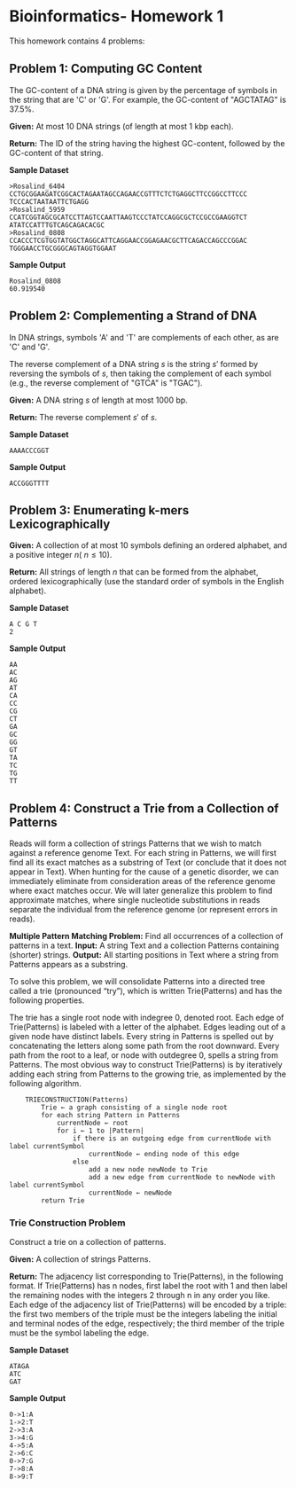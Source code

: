 # Bioinformatics- Homework 1

This homework contains 4 problems:

## **Problem 1: Computing GC Content**

The GC-content of a DNA string is given by the percentage of symbols in the string that are 'C' or 'G'. For example, the GC-content of "AGCTATAG" is 37.5%.

**Given:** At most 10 DNA strings (of length at most 1 kbp each).

**Return:** The ID of the string having the highest GC-content, followed by the GC-content of that string.

**Sample Dataset**
```
>Rosalind_6404
CCTGCGGAAGATCGGCACTAGAATAGCCAGAACCGTTTCTCTGAGGCTTCCGGCCTTCCC
TCCCACTAATAATTCTGAGG
>Rosalind_5959
CCATCGGTAGCGCATCCTTAGTCCAATTAAGTCCCTATCCAGGCGCTCCGCCGAAGGTCT
ATATCCATTTGTCAGCAGACACGC
>Rosalind_0808
CCACCCTCGTGGTATGGCTAGGCATTCAGGAACCGGAGAACGCTTCAGACCAGCCCGGAC
TGGGAACCTGCGGGCAGTAGGTGGAAT
```
**Sample Output**
```
Rosalind_0808
60.919540
```

## **Problem 2: Complementing a Strand of DNA**

In DNA strings, symbols 'A' and 'T' are complements of each other, as are 'C' and 'G'.

The reverse complement of a DNA string $s$ is the string $s'$ formed by reversing the symbols of $s$, then taking the complement of each symbol (e.g., the reverse complement of "GTCA" is "TGAC").

**Given:** A DNA string $s$ of length at most 1000 bp.

**Return:** The reverse complement $s'$ of $s$.

**Sample Dataset**
```
AAAACCCGGT
```
**Sample Output**
```
ACCGGGTTTT
```

## **Problem 3: Enumerating k-mers Lexicographically**

**Given:** A collection of at most 10 symbols defining an ordered alphabet, and a positive integer $n$( $n \leq 10$).

**Return:** All strings of length $n$ that can be formed from the alphabet, ordered lexicographically (use the standard order of symbols in the English alphabet).

**Sample Dataset**
```
A C G T
2
```
**Sample Output**
```
AA
AC
AG
AT
CA
CC
CG
CT
GA
GC
GG
GT
TA
TC
TG
TT
```

## **Problem 4: Construct a Trie from a Collection of Patterns**

Reads will form a collection of strings Patterns that we wish to match against a reference genome Text. For each string in Patterns, we will first find all its exact matches as a substring of Text (or conclude that it does not appear in Text). When hunting for the cause of a genetic disorder, we can immediately eliminate from consideration areas of the reference genome where exact matches occur. We will later generalize this problem to find approximate matches, where single nucleotide substitutions in reads separate the individual from the reference genome (or represent errors in reads).

**Multiple Pattern Matching Problem:** Find all occurrences of a collection of patterns in a text.
     **Input:** A string Text and a collection Patterns containing (shorter) strings.
     **Output:** All starting positions in Text where a string from Patterns appears as a substring.

To solve this problem, we will consolidate Patterns into a directed tree called a trie (pronounced “try”), which is written Trie(Patterns) and has the following properties.

The trie has a single root node with indegree 0, denoted root.
Each edge of Trie(Patterns) is labeled with a letter of the alphabet.
Edges leading out of a given node have distinct labels.
Every string in Patterns is spelled out by concatenating the letters along some path from the root downward.
Every path from the root to a leaf, or node with outdegree 0, spells a string from Patterns.
The most obvious way to construct Trie(Patterns) is by iteratively adding each string from Patterns to the growing trie, as implemented by the following algorithm.
```
    TRIECONSTRUCTION(Patterns)
        Trie ← a graph consisting of a single node root
        for each string Pattern in Patterns
            currentNode ← root
            for i ← 1 to |Pattern|
                if there is an outgoing edge from currentNode with label currentSymbol
                    currentNode ← ending node of this edge
                else
                    add a new node newNode to Trie
                    add a new edge from currentNode to newNode with label currentSymbol
                    currentNode ← newNode
        return Trie
```
### **Trie Construction Problem**
Construct a trie on a collection of patterns.

**Given:** A collection of strings Patterns.

**Return:** The adjacency list corresponding to Trie(Patterns), in the following format. If Trie(Patterns) has n nodes, first label the root with 1 and then label the remaining nodes with the integers 2 through n in any order you like. Each edge of the adjacency list of Trie(Patterns) will be encoded by a triple: the first two members of the triple must be the integers labeling the initial and terminal nodes of the edge, respectively; the third member of the triple must be the symbol labeling the edge.

**Sample Dataset**
```
ATAGA
ATC
GAT
```
**Sample Output**
```
0->1:A
1->2:T
2->3:A
3->4:G
4->5:A
2->6:C
0->7:G
7->8:A
8->9:T
```
